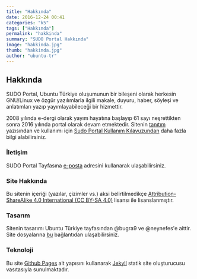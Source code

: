 ```yaml
---
title: "Hakkında"
date: 2016-12-24 00:41
categories: "k5"
tags: ["Hakkında"]
permalink: "hakkinda"
summary: "SUDO Portal Hakkında"
image: "hakkinda.jpg"
thumb: "hakkinda.jpg"
author: "ubuntu-tr"
---
```

## Hakkında

SUDO Portal, Ubuntu Türkiye oluşumunun bir bileşeni olarak herkesin GNU/Linux ve özgür yazılımlarla ilgili makale, duyuru, haber, söyleşi ve anlatımları yazıp yayımlayabileceği bir hizmettir.

2008 yılında e-dergi olarak yayım hayatına başlayıp 61 sayı neşrettikten sonra 2016 yılında portal olarak devam etmektedir. Sitenin [tanıtım] yazısından ve kullanımı için [Sudo Portal Kullanım Kılavuzundan] daha fazla bilgi alabilirsiniz.
### İletişim

SUDO Portal Tayfasına [e-posta] adresini kullanarak ulaşabilirsiniz.


### Site Hakkında

Bu sitenin içeriği (yazılar, çizimler vs.) aksi belirtilmedikçe [Attribution-ShareAlike 4.0 International (CC BY-SA 4.0)] lisansı ile lisanslanmıştır.

### Tasarım

Sitenin tasarımı Ubuntu Türkiye tayfasından @bugra9 ve @neynefes'e aittir. Site dosyalarına [bu] bağlantıdan ulaşabilirsiniz.

### Teknoloji

Bu site [Github Pages] alt yapısını kullanarak [Jekyll] statik site oluşturucusu vasıtasıyla sunulmaktadır.

[tanıtım]: https://forum.ubuntu-tr.net/index.php?topic=54854.0
[Sudo Portal Kullanım Kılavuzundan]: https://sudo.ubuntu-tr.net/sudo
[e-posta]: mailto:sudo@ubuntu-tr.net
[Attribution-ShareAlike 4.0 International (CC BY-SA 4.0)]: https://creativecommons.org/licenses/by-sa/4.0/
[bu]: https://github.com/ubuntu-tr/ubuntu-tr.github.io
[Github Pages]: https://pages.github.com/
[Jekyll]: https://jekyllrb.com/